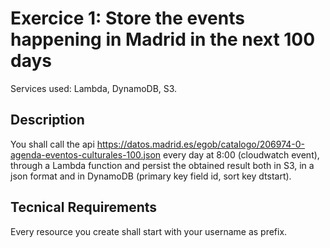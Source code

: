 #  Exercice 1: Store the events happening in Madrid in the next 100 days

Services used: Lambda, DynamoDB, S3.

## Description

You shall call the api https://datos.madrid.es/egob/catalogo/206974-0-agenda-eventos-culturales-100.json every day at 8:00 (cloudwatch event), through a Lambda function and persist the obtained result both in S3,
in a json format and in DynamoDB (primary key field id, sort key dtstart).

## Tecnical Requirements

Every resource you create shall start with your username as prefix.
